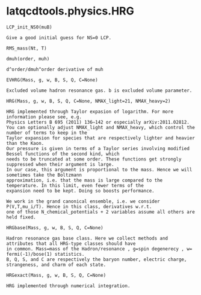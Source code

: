 latqcdtools.physics.HRG
=============

`LCP_init_NS0(muB)`
 
    Give a good initial guess for NS=0 LCP. 
    
`RMS_mass(Nt, T)`


`dmuh(order, muh)`
 
    d^order/dmuh^order derivative of muh 
    
`EVHRG(Mass, g, w, B, S, Q, C=None)`
 
    Excluded volume hadron resonance gas. b is excluded volume parameter. 
    
`HRG(Mass, g, w, B, S, Q, C=None, NMAX_light=21, NMAX_heavy=2)`
 
    HRG implemented through Taylor expasion of logarithm. For more information please see, e.g.
    Physics Letters B 695 (2011) 136–142 or especially arXiv:2011.02812.
    You can optionally adjust NMAX_light and NMAX_heavy, which control the number of terms to keep in the
    Taylor expansion for species that are respectively lighter and heavier than the Kaon.
    Our pressure is given in terms of a Taylor series involving modified Bessel functions of the second kind, which
    needs to be truncated at some order. These functions get strongly suppressed when their argument is large.
    In our case, this argument is proportional to the mass. Hence we will sometimes take the Boltzmann
    approximation, i.e. that the mass is large compared to the temperature. In this limit, even fewer terms of the
    expansion need to be kept. Doing so boosts performance.

    We work in the grand canonical ensemble, i.e. we consider P(V,T,mu_i/T). Hence in this class, derivatives w.r.t.
    one of those N_chemical_potentials + 2 variables assume all others are held fixed. 
    
`HRGbase(Mass, g, w, B, S, Q, C=None)`
 
    Hadron resonance gas base class. Here we collect methods and attributes that all HRG-type classes should have
    in common. Mass=mass of the Hadron/resonance , g=spin degenerecy , w= fermi(-1)/bose(1) statistics.
    B, Q, S, and C are respectively the baryon number, electric charge, strangeness, and charm of each state. 
    
`HRGexact(Mass, g, w, B, S, Q, C=None)`
 
    HRG implemented through numerical integration. 
    
